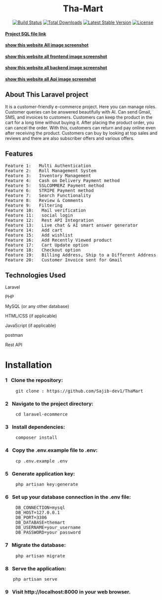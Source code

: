 <h1 align="center">Tha-Mart</h1>

<p align="center">
<a href="https://github.com/laravel/framework/actions"><img src="https://github.com/laravel/framework/workflows/tests/badge.svg" alt="Build Status"></a>
<a href="https://packagist.org/packages/laravel/framework"><img src="https://img.shields.io/packagist/dt/laravel/framework" alt="Total Downloads"></a>
<a href="https://packagist.org/packages/laravel/framework"><img src="https://img.shields.io/packagist/v/laravel/framework" alt="Latest Stable Version"></a>
<a href="https://packagist.org/packages/laravel/framework"><img src="https://img.shields.io/packagist/l/laravel/framework" alt="License"></a>
</p>




<h4><a href="https://drive.google.com/drive/u/0/folders/18j9v3pSRE9YwjhYn68NREyjThg4lfvmA" target="_blank">Project SQL file link </a></h4>
<h4><a href="https://drive.google.com/drive/u/0/folders/1F9sdS5lFVETJFXaOfFSkpXNq_jG5XLEF" target="_blank">show this website All image screenshot</a></h4>
<h4><a href="https://drive.google.com/drive/u/0/folders/17meXY-hBXj2uDxe9asq9mniUSoBISwJD" target="_blank">show this website all frontend image screenshot</a></h4>
<h4><a href="https://drive.google.com/drive/u/0/folders/1wEwN7ife-4dXlKDUrtRZKp4T_sIlSiEG" target="_blank">show this website all backend image screenshot</a></h4>
<h4><a href="https://drive.google.com/drive/u/0/folders/1mQBjnn76FIcYq98ocoNb6CxkxSsE1nwM" target="_blank">show this website all Api image screenshot</a></h4>

## About This Laravel project

It is a customer-friendly e-commerce project. Here you can manage roles. Customer queries can be answered beautifully with AI. Can send Gmail, SMS, and invoices to customers. Customers can keep the product in the cart for a long time without buying it. After placing the product order, you can cancel the order. With this, customers can return and pay online even after receiving the product. Customers can buy by looking at top sales and reviews and there are also subscriber offers and various offers.


## Features

<pre>
Feature 1: &nbsp; Multi Authentication                                      Feature 21: &nbsp; Customer SMS sent for Mobile
Feature 2: &nbsp; Roll Management System                                    Feature 22: &nbsp; Admin Order cancel option
Feature 3: &nbsp; Inventory Management                                      Feature 23: &nbsp; Customer Order cancel option
Feature 4: &nbsp; Cash on Delivery Payment method                           Feature 24: &nbsp; Customer Order return option
Feature 5: &nbsp; SSLCOMMERZ Payment method                                 Feature 25: &nbsp; A lot of users.
Feature 6: &nbsp; STRIPE Payment method                                     Feature 26: &nbsp; Category option (Add, Edit,soft-delete, restore, permanent delete
Feature 7: &nbsp; Search Functionality                                      Feature 27: &nbsp; Subcategory option (Add, Edit,soft-delete, restore, permanent delete
Feature 8: &nbsp; Review & Comments                                         Feature 28: &nbsp; Brand option (Add, Edit,soft-delete, restore, permanent delete & more future
Feature 9: &nbsp; Filtering                                                 Feature 29: &nbsp; Product unlimited store, product control & inventory add product, product store increment, decrement
Feature 10: &nbsp; Mail verification                                        Feature 30: &nbsp; Product tag search tag Waze product search, product color size edit
Feature 11: &nbsp; social login                                             Feature 31: &nbsp; Category, subcategory, brand-wise product view
Feature 12: &nbsp; Rest API Integration                                     Feature 32: &nbsp; add a dynamic delivery charge
Feature 13: &nbsp; Live chat & AI smart answer generator                    Feature 33: &nbsp; add a dynamic coupon add
Feature 14: &nbsp; Add cart                                                 Feature 34: &nbsp; add a dynamic coupon add
Feature 15: &nbsp; Add wishlist                                             Feature 35: &nbsp; add a dynamic banner & banner product show  
Feature 16: &nbsp; Add Recently Viewed product                              Feature 36: &nbsp; Upcoming offer product store
Feature 17: &nbsp; Cart Update option                                       Feature 37: &nbsp; discount offer product store
Feature 18: &nbsp; Checkout option                                          Feature 38: &nbsp; Special discount for subscribers
Feature 19: &nbsp; Billing Address, Ship to a Different Address             Feature 39: &nbsp; Does anyone report for my side
Feature 20: &nbsp; Customer Invoice sent for Gmail    
</pre>

## Technologies Used

<p>Laravel</p>
<p>PHP</p>
<p>MySQL (or any other database)</p>
<p>HTML/CSS (if applicable)</p>
<p>JavaScript (if applicable)</p>
<p>postman</p>
<p>Rest API</p>

<h1>Installation</h1>

<h3> 1 &nbsp; Clone the repository:</h3>
<pre>
    git clone : https://github.com/Sajib-dev1/ThaMart
</pre>


<h3> 2 &nbsp; Navigate to the project directory:</h3>
<pre>
    cd laravel-ecommerce
</pre>


<h3> 3 &nbsp; Install dependencies:</h3>
<pre>
    composer install
</pre>


<h3> 4 &nbsp; Copy the .env.example file to .env:</h3>
<pre>
    cp .env.example .env
</pre>


<h3> 5 &nbsp; Generate application key:</h3>
<pre>
    php artisan key:generate
</pre>


<h3> 6 &nbsp; Set up your database connection in the .env file:</h3>
<pre>
    DB_CONNECTION=mysql
    DB_HOST=127.0.0.1
    DB_PORT=3306
    DB_DATABASE=themart
    DB_USERNAME=your_username
    DB_PASSWORD=your_password
</pre>

<h3> 7 &nbsp; Migrate the database:</h3>
<pre>
    php artisan migrate
</pre>

<h3> 8 &nbsp; Serve the application:</h3>
<pre>
   php artisan serve
</pre>

<h3> 9 &nbsp; Visit http://localhost:8000 in your web browser.</h3>



